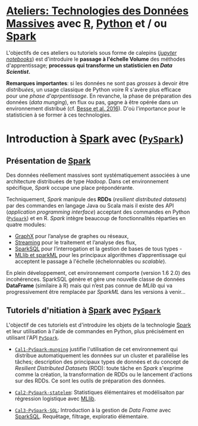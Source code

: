 # [Ateliers: Technologies des Données Massives](https://github.com/wikistat/Ateliers-Big-Data) avec [R](https://cran.r-project.org/), [Python](https://www.python.org/) et / ou [Spark](href="http://spark.apache.org/)

L'objectifs de ces ateliers ou tutoriels sous forme de calepins ([*jupyter notebooks*](http://jupyter.org/)) est d'introduire le **passage à l'échelle Volume** des méthodes d'apprentissage; **processus qui transforme un statisticien en *Data Scientist*.** 

**Remarques importantes**: si les données ne sont pas *grosses* à devoir être *distribuées*, un usage classique de Python voire R s'avère plus efficace pour une *phase d'aprpentissage*. En revanche, la phase de préparation des données (*data munging*), en flux ou pas, gagne à être opérée dans un environnement distribué (cf. [Besse et al. 2016](https://hal.archives-ouvertes.fr/hal-01350099)). D'où l'importance pour le statisticien à se former à ces technologies.

# Introduction à [Spark](href="http://spark.apache.org/) avec ([`PySpark`](http://spark.apache.org/docs/latest/api/python/)) 



## Présentation de [Spark](href="http://spark.apache.org/)
Des données réellement massives sont systématiquement associées à une architecture distribuées de type *Hadoop*. Dans cet environnement spécifique, *Spark* occupe une place prépondérante. 

Techniquement, *Spark* manipule des **RDDs** (*resilient distributed datasets*) par des commandes en langage Java ou Scala mais il existe des API (*application programming interface*) acceptant des commandes en Python ([`PySpark`](http://spark.apache.org/docs/latest/api/python/)) et en  R. *Spark* intègre  beaucoup  de fonctionnalités réparties en quatre modules:

- [GraphX](http://spark.apache.org/graphx/) pour l’analyse de graphes ou réseaux, 
- [Streaming](http://spark.apache.org/streaming/) pour le traitement et l’analyse des flux,
- [SparkSQL](http://spark.apache.org/sql/) pour l’interrogation et la gestion de bases de tous types - 
- [MLlib et sparkML](http://spark.apache.org/mllib/) pour les principaux algorithmes d’apprentissage qui acceptent le passage à l'échelle (échelonnables ou *scalable*).

En plein développement, cet environnement comporte (version 1.6 2.0) des incohérences. SparkSQL génère et gère une nouvelle classe de données **DataFrame** (similaire à R) mais qui n’est pas connue de
*MLlib* qui va progressivement être remplacée par *SparkML* dans les versions à venir...


## Tutoriels d'nitiation à [Spark](href="http://spark.apache.org/) avec [`PySpark`](http://spark.apache.org/docs/latest/api/python/)
L'objectif de ces tutoriels est d'introduire les objets de la technologie [Spark](https://spark.apache.org/) et leur utilisation à l'aide de commandes en Python, plus précisément en utilisant l'API  [`PySpark`](http://spark.apache.org/docs/latest/api/python/). 

- [`Cal1-PySpark-munging`](https://github.com/wikistat/Ateliers-Big-Data/blob/master/1-Intro-PySpark/Cal1-PySpark-munging.ipynb) justifie l'utilisation de cet environnement qui distribue automatiquement les données sur un cluster et parallélise les tâches; description des principaux types de données et du concept de *Resilient Distributed Datasets* (RDD): toute tâche en *Spark* s'exprime comme la création, la transformation de RDDs ou le lancement d'actions sur des RDDs. Ce sont les outils de préparation des données.

- [`Cal2-PySpark-statelem`](https://github.com/wikistat/Ateliers-Big-Data/blob/master/1-Intro-PySpark/Cal2-PySpark-statelem.ipynb): Statistiques élémentaires et modélisaiton par régression logistique avec [MLlib](https://spark.apache.org/mllib/).
- [`Cal3-PySpark-SQL`](https://github.com/wikistat/Ateliers-Big-Data/blob/master/1-Intro-PySpark/Cal3-PySpark-SQL.ipynb): Introduction à la gestion de *Data Frame* avec [SparkSQL](http://spark.apache.org/sql/). Requêtage, filtrage, exploratio élémentaire.

